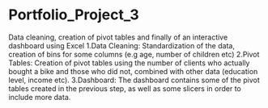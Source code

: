 # Portfolio_Project_3
Data cleaning, creation of pivot tables and finally of an interactive dashboard using Excel
1.Data Cleaning: Standardization of the data, creation of bins for some columns (e.g age, number of children etc)
2.Pivot Tables: Creation of pivot tables using the number of clients who actually bought a bike and those who did not, 
combined with other data (education level, income etc).
3.Dashboard: The dashboard contains some of the pivot tables created in the previous step, as well as some slicers in order 
to include more data.
